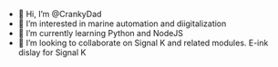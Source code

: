 - 👋 Hi, I’m @CrankyDad
- 👀 I’m interested in marine automation and diigitalization
- 🌱 I’m currently learning Python and NodeJS
- 💞️ I’m looking to collaborate on Signal K and related modules. E-ink dislay for Signal K


<!---
CrankyDad/CrankyDad is a ✨ special ✨ repository because its `README.md` (this file) appears on your GitHub profile.
You can click the Preview link to take a look at your changes.
--->
